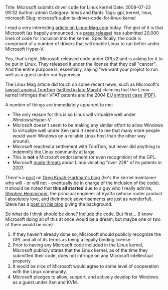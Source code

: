 Title: Microsoft submits driver code for Linux kernel
Date: 2009-07-23 09:32
Author: admin
Category: Ideas and Rants
Tags: gpl, kernel, linux, microsoft
Slug: microsoft-submits-driver-code-for-linux-kernel

I read a very interesting [article on
Linux-Mag.com](http://www.linux-mag.com/cache/7439/1.html) today. The
gist of it is that Microsoft (as happily announced in a [press
release](http://www.microsoft.com/presspass/features/2009/Jul09/07-20LinuxQA.mspx))
has submitted 20,000 lines of code for inclusion into the kernel.
Specifically, the code is comprised of a number of drivers that will
enable Linux to run better under Microsoft Hyper-V.

Yes, that's right, Microsoft released code under GPLv2 and is asking for
it to be put in Linux. They released it under the license that they call
"cancer". And the entire purpose is, essentially, saying "we want your
project to run well as a guest under our hypervisor.

The Linux Mag article did touch on some recent news, such as Microsoft's
[lawsuit against TomTom](http://www.linux-mag.com/id/7325) ([settled in
late
March](http://arstechnica.com/microsoft/news/2009/03/microsoft-and-tomtom-settle-patent-dispute.ars))
claiming that the Linux kernel infringes their VFAT patents and the 2004
[EU antitrust case
(PDF)](http://ec.europa.eu/comm/competition/antitrust/cases/decisions/37792/en.pdf).

A number of things are immediately apparent to me:

-   The only reason for this is so Linux will virtualize well under
    Windows/Hyper-V.
-   Microsoft doesn't seem to be making any similar effort to allow
    Windows to virtualize well under Xen (and it seems to me that many
    more people would want Windows on a reliable Linux host than the
    other way around).
-   Microsoft reached a settlement with TomTom, but never did anything
    to indemnify the Linux community at large.
-   This is **not** a Microsoft endorsement (or even recognition) of the
    GPL.
-   Microsoft [made
    threats](http://www.linux-watch.com/news/NS6670466370.html) about
    Linux violating "over 228" of its patents in 2007.

There's a
[post](http://www.kroah.com/log/linux/microsoft-linux-hyper-v-drivers.html)
on [Greg Kroah-Hartman's blog](http://www.kroah.com/log/) (he's the
kernel maintainer who will - or will not - eventually be in charge of
the inclusion of the code). It should be noted that **this all started**
due to a guy who I really admire, [Stephen
Hemminger](http://linux-network-plumber.blogspot.com/), the principal
engineer at Vyatta (whose router product I absolutely love, and their
mock advertisements are just as wonderful). Steve has a [post on his
blog](http://linux-network-plumber.blogspot.com/2009/07/congratulations-microsoft.html)
giving the background.

So what do *I* think should be done? Include the code. But first... (I
know Microsoft doing all of this at once would be a dream, but maybe one
or two of them would be nice)

1.  If they haven't already done so, Microsoft should publicly recognize
    the GPL and all of its terms as being a legally binding license.
2.  Prior to having any Microsoft code included in the Linux kernel,
    Microsoft publicly states that the Linux kernel, as of the time they
    submitted their code, does not infringe on any Microsoft
    intellectual property.
3.  It would be nice of Microsoft would agree to some level of
    cooperation with the Linux community.
4.  Microsoft pledges to allow, support, and actively develop for
    Windows as a guest under Xen and KVM.

